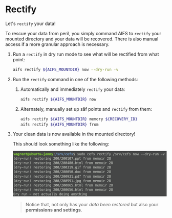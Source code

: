 # Rectify

Let's `rectify` your data!

To rescue your data from peril, you simply command AIFS to `rectify`
  your mounted directory and your data will be recovered. There is
  also manual access if a more granular approach is necessary.

1. Run a `rectify` in dry run mode to see what will be rectified from what point:

    ``` bash
    aifs rectify ${AIFS_MOUNTDIR} now --dry-run -v
    ```

2. Run the `rectify` command in one of the following methods:

    1. Automatically and immediately `rectify` your data:

        ``` bash
        aifs rectify ${AIFS_MOUNTDIR} now
        ```

    2. Alternately, manually set up sāf points and `rectify` from them:

        ``` bash
        aifs rectify ${AIFS_MOUNTDIR} memory ${RECOVERY_ID}
        aifs rectify ${AIFS_MOUNTDIR} from
        ```

3. Your clean data is now available in the mounted directory!

    This should look something like the following:

    ![rectify now dry run](../../media/1.0.8-rc2/cefs-rectify-now-dry.png "rectify now dry run")

    > Notice that, not only has your *data been restored* but also your
    **permissions and settings**.
